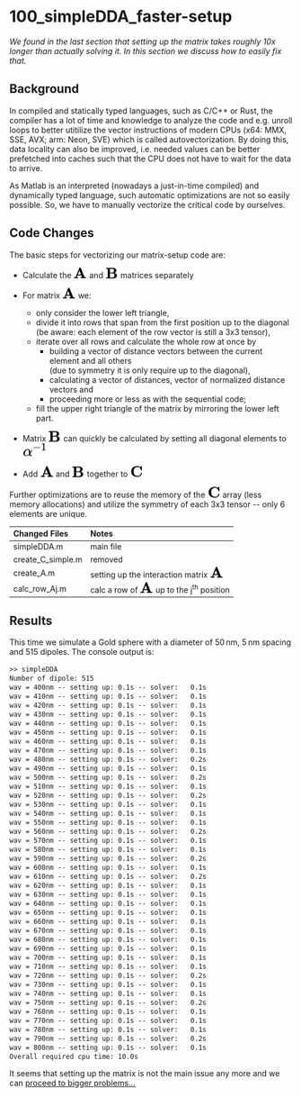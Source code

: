 # 100_simpleDDA_faster-setup

*We found in the last section that setting up the matrix takes roughly 10x longer than actually solving it. In this section we discuss how to easily fix that.*

## Background

In compiled and statically typed languages, such as C/C++ or Rust, the compiler has a lot of time and knowledge to analyze the code and e.g. unroll loops to better utitilize the vector instructions of modern CPUs (x64: MMX, SSE, AVX; arm: Neon, SVE) which is called autovectorization. By doing this, data locality can also be improved, i.e. needed values can be better prefetched into caches such that the CPU does not have to wait for the data to arrive.

As Matlab is an interpreted (nowadays a just-in-time compiled) and dynamically typed language, such automatic optimizations are not so easily possible. So, we have to manually vectorize the critical code by ourselves.

## Code Changes

The basic steps for vectorizing our matrix-setup code are:
* Calculate the <!-- $\mathbf{A}$ --> <img style="transform: translateY(0.0em);" src="..\003_media\g6hoF3MfXJ.svg"> and <!-- $\mathbf{B}$ --> <img style="transform: translateY(0.05em);" src="..\003_media\GYtED7qkN1.svg"> matrices separately 

* For matrix <!-- $\mathbf{A}$ --> <img style="transform: translateY(0.0em);" src="..\003_media\g6hoF3MfXJ.svg"> we:
    * only consider the lower left triangle,
    * divide it into rows that span from the first position up to the diagonal  
      (be aware: each element of the row vector is still a 3x3 tensor),
    * iterate over all rows and calculate the whole row at once by
        * building a vector of distance vectors between the current element and all others  
          (due to symmetry it is only require up to the diagonal),
        * calculating a vector of distances, vector of normalized distance vectors and
        * proceeding more or less as with the sequential code;  
    * fill the upper right triangle of the matrix by mirroring the lower left part. 


* Matrix <!-- $\mathbf{B}$ --> <img style="transform: translateY(0.05em);" src="..\003_media\GYtED7qkN1.svg"> can quickly be calculated by setting all diagonal elements to <!-- $\alpha^{-1}$ --> <img style="transform: translateY(0.0em);" src="..\003_media\IuvjKmSwvX.svg">
* Add <!-- $\mathbf{A}$ --> <img style="transform: translateY(0.0em);" src="..\003_media\g6hoF3MfXJ.svg"> and <!-- $\mathbf{B}$ --> <img style="transform: translateY(0.05em);" src="..\003_media\GYtED7qkN1.svg"> together to <!-- $\mathbf{C}$ --> <img style="transform: translateY(0.05em);" src="..\003_media\k3DdFIe8PY.svg">

Further optimizations are to reuse the memory of the <!-- $\mathbf{C}$ --> <img style="transform: translateY(0.05em);" src="..\003_media\k3DdFIe8PY.svg"> array (less memory allocations) and utilize the symmetry of each 3x3 tensor -- only 6 elements are unique. 

Changed Files       | Notes
:-----              |:--------
simpleDDA.m         | main file
create_C_simple.m   | removed
create_A.m          | setting up the interaction matrix <!-- $\mathbf{A}$ --> <img style="transform: translateY(0.0em);" src="..\003_media\g6hoF3MfXJ.svg">
calc_row_Aj.m       | calc a row of <!-- $\mathbf{A}$ --> <img style="transform: translateY(0.0em);" src="..\003_media\g6hoF3MfXJ.svg"> up to the j<sup>th</sup> position

## Results

This time we simulate a Gold sphere with a diameter of 50&thinsp;nm, 5&thinsp;nm spacing and 515 dipoles. The console output is:

    >> simpleDDA
    Number of dipole: 515
    wav = 400nm -- setting up: 0.1s -- solver:   0.1s 
    wav = 410nm -- setting up: 0.1s -- solver:   0.1s 
    wav = 420nm -- setting up: 0.1s -- solver:   0.1s 
    wav = 430nm -- setting up: 0.1s -- solver:   0.1s 
    wav = 440nm -- setting up: 0.1s -- solver:   0.1s 
    wav = 450nm -- setting up: 0.1s -- solver:   0.1s 
    wav = 460nm -- setting up: 0.1s -- solver:   0.1s 
    wav = 470nm -- setting up: 0.1s -- solver:   0.1s 
    wav = 480nm -- setting up: 0.1s -- solver:   0.2s 
    wav = 490nm -- setting up: 0.1s -- solver:   0.1s 
    wav = 500nm -- setting up: 0.1s -- solver:   0.2s 
    wav = 510nm -- setting up: 0.1s -- solver:   0.1s 
    wav = 520nm -- setting up: 0.1s -- solver:   0.2s 
    wav = 530nm -- setting up: 0.1s -- solver:   0.1s 
    wav = 540nm -- setting up: 0.1s -- solver:   0.1s 
    wav = 550nm -- setting up: 0.1s -- solver:   0.1s 
    wav = 560nm -- setting up: 0.1s -- solver:   0.2s 
    wav = 570nm -- setting up: 0.1s -- solver:   0.1s 
    wav = 580nm -- setting up: 0.1s -- solver:   0.1s 
    wav = 590nm -- setting up: 0.1s -- solver:   0.2s 
    wav = 600nm -- setting up: 0.1s -- solver:   0.1s 
    wav = 610nm -- setting up: 0.1s -- solver:   0.2s 
    wav = 620nm -- setting up: 0.1s -- solver:   0.1s 
    wav = 630nm -- setting up: 0.1s -- solver:   0.1s 
    wav = 640nm -- setting up: 0.1s -- solver:   0.1s 
    wav = 650nm -- setting up: 0.1s -- solver:   0.1s 
    wav = 660nm -- setting up: 0.1s -- solver:   0.1s 
    wav = 670nm -- setting up: 0.1s -- solver:   0.1s 
    wav = 680nm -- setting up: 0.1s -- solver:   0.1s 
    wav = 690nm -- setting up: 0.1s -- solver:   0.1s 
    wav = 700nm -- setting up: 0.1s -- solver:   0.1s 
    wav = 710nm -- setting up: 0.1s -- solver:   0.1s 
    wav = 720nm -- setting up: 0.1s -- solver:   0.2s 
    wav = 730nm -- setting up: 0.1s -- solver:   0.1s 
    wav = 740nm -- setting up: 0.1s -- solver:   0.1s 
    wav = 750nm -- setting up: 0.1s -- solver:   0.2s 
    wav = 760nm -- setting up: 0.1s -- solver:   0.1s 
    wav = 770nm -- setting up: 0.1s -- solver:   0.1s 
    wav = 780nm -- setting up: 0.1s -- solver:   0.1s 
    wav = 790nm -- setting up: 0.1s -- solver:   0.2s 
    wav = 800nm -- setting up: 0.1s -- solver:   0.1s 
    Overall required cpu time: 10.0s

It seems that setting up the matrix is not the main issue any more and we can [proceed to bigger problems...](../200_standardDDA) 